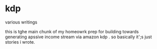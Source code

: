 # kdp
 various writings

this is tghe main chunk of my homeowrk prep for building towards generating apssive income stream via amazon kdp . so basically it';s just stories i wrote.
